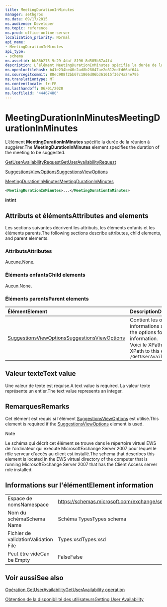 ```yaml
---
title: MeetingDurationInMinutes
manager: sethgros
ms.date: 09/17/2015
ms.audience: Developer
ms.topic: reference
ms.prod: office-online-server
localization_priority: Normal
api_name:
- MeetingDurationInMinutes
api_type:
- schema
ms.assetid: bb86b275-9c29-4daf-8196-8d505b87a4f4
description: L’élément MeetingDurationInMinutes spécifie la durée de la réunion à suggérer.
ms.openlocfilehash: b41e234be40c2ad8b28047ae2e812edfd66af644
ms.sourcegitcommit: 88ec988f2bb67c1866d06b361615f3674a24e795
ms.translationtype: MT
ms.contentlocale: fr-FR
ms.lasthandoff: 06/01/2020
ms.locfileid: "44467486"
---
```

# <a name="meetingdurationinminutes"></a><span data-ttu-id="3a29d-103">MeetingDurationInMinutes</span><span class="sxs-lookup"><span data-stu-id="3a29d-103">MeetingDurationInMinutes</span></span>

<span data-ttu-id="3a29d-104">L’élément **MeetingDurationInMinutes** spécifie la durée de la réunion à suggérer.</span><span class="sxs-lookup"><span data-stu-id="3a29d-104">The **MeetingDurationInMinutes** element specifies the duration of the meeting to be suggested.</span></span> 
  
[<span data-ttu-id="3a29d-105">GetUserAvailabilityRequest</span><span class="sxs-lookup"><span data-stu-id="3a29d-105">GetUserAvailabilityRequest</span></span>](getuseravailabilityrequest.md)
  
[<span data-ttu-id="3a29d-106">SuggestionsViewOptions</span><span class="sxs-lookup"><span data-stu-id="3a29d-106">SuggestionsViewOptions</span></span>](suggestionsviewoptions.md)
  
[<span data-ttu-id="3a29d-107">MeetingDurationInMinutes</span><span class="sxs-lookup"><span data-stu-id="3a29d-107">MeetingDurationInMinutes</span></span>](meetingdurationinminutes.md)
  
```xml
<MeetingDurationInMinutes>...</MeetingDurationInMinutes>
```

 <span data-ttu-id="3a29d-108">**int**</span><span class="sxs-lookup"><span data-stu-id="3a29d-108">**int**</span></span>
## <a name="attributes-and-elements"></a><span data-ttu-id="3a29d-109">Attributs et éléments</span><span class="sxs-lookup"><span data-stu-id="3a29d-109">Attributes and elements</span></span>

<span data-ttu-id="3a29d-110">Les sections suivantes décrivent les attributs, les éléments enfants et les éléments parents.</span><span class="sxs-lookup"><span data-stu-id="3a29d-110">The following sections describe attributes, child elements, and parent elements.</span></span>
  
### <a name="attributes"></a><span data-ttu-id="3a29d-111">Attributs</span><span class="sxs-lookup"><span data-stu-id="3a29d-111">Attributes</span></span>

<span data-ttu-id="3a29d-112">Aucune.</span><span class="sxs-lookup"><span data-stu-id="3a29d-112">None.</span></span>
  
### <a name="child-elements"></a><span data-ttu-id="3a29d-113">Éléments enfants</span><span class="sxs-lookup"><span data-stu-id="3a29d-113">Child elements</span></span>

<span data-ttu-id="3a29d-114">Aucun.</span><span class="sxs-lookup"><span data-stu-id="3a29d-114">None.</span></span>
  
### <a name="parent-elements"></a><span data-ttu-id="3a29d-115">Éléments parents</span><span class="sxs-lookup"><span data-stu-id="3a29d-115">Parent elements</span></span>

|<span data-ttu-id="3a29d-116">**Élément**</span><span class="sxs-lookup"><span data-stu-id="3a29d-116">**Element**</span></span>|<span data-ttu-id="3a29d-117">**Description**</span><span class="sxs-lookup"><span data-stu-id="3a29d-117">**Description**</span></span>|
|:-----|:-----|
|[<span data-ttu-id="3a29d-118">SuggestionsViewOptions</span><span class="sxs-lookup"><span data-stu-id="3a29d-118">SuggestionsViewOptions</span></span>](suggestionsviewoptions.md) <br/> |<span data-ttu-id="3a29d-119">Contient les options permettant d’obtenir des informations sur les suggestions de réunion.</span><span class="sxs-lookup"><span data-stu-id="3a29d-119">Contains the options for obtaining meeting suggestion information.</span></span>  <br/> <span data-ttu-id="3a29d-120">Voici le XPath de cet élément :</span><span class="sxs-lookup"><span data-stu-id="3a29d-120">The following is the XPath to this element:</span></span>  <br/>  `/GetUserAvailabilityRequest/SuggestionViewOptions` <br/> |
   
## <a name="text-value"></a><span data-ttu-id="3a29d-121">Valeur texte</span><span class="sxs-lookup"><span data-stu-id="3a29d-121">Text value</span></span>

<span data-ttu-id="3a29d-122">Une valeur de texte est requise.</span><span class="sxs-lookup"><span data-stu-id="3a29d-122">A text value is required.</span></span> <span data-ttu-id="3a29d-123">La valeur texte représente un entier.</span><span class="sxs-lookup"><span data-stu-id="3a29d-123">The text value represents an integer.</span></span>
  
## <a name="remarks"></a><span data-ttu-id="3a29d-124">Remarques</span><span class="sxs-lookup"><span data-stu-id="3a29d-124">Remarks</span></span>

<span data-ttu-id="3a29d-125">Cet élément est requis si l’élément [SuggestionsViewOptions](suggestionsviewoptions.md) est utilisé.</span><span class="sxs-lookup"><span data-stu-id="3a29d-125">This element is required if the [SuggestionsViewOptions](suggestionsviewoptions.md) element is used.</span></span> 
  
> [!NOTE]
> <span data-ttu-id="3a29d-126">Le schéma qui décrit cet élément se trouve dans le répertoire virtuel EWS de l'ordinateur qui exécute MicrosoftExchange Server 2007 pour lequel le rôle serveur d'accès au client est installé.</span><span class="sxs-lookup"><span data-stu-id="3a29d-126">The schema that describes this element is located in the EWS virtual directory of the computer that is running MicrosoftExchange Server 2007 that has the Client Access server role installed.</span></span> 
  
## <a name="element-information"></a><span data-ttu-id="3a29d-127">Informations sur l'élément</span><span class="sxs-lookup"><span data-stu-id="3a29d-127">Element information</span></span>

|||
|:-----|:-----|
|<span data-ttu-id="3a29d-128">Espace de noms</span><span class="sxs-lookup"><span data-stu-id="3a29d-128">Namespace</span></span>  <br/> |https://schemas.microsoft.com/exchange/services/2006/types  <br/> |
|<span data-ttu-id="3a29d-129">Nom du schéma</span><span class="sxs-lookup"><span data-stu-id="3a29d-129">Schema Name</span></span>  <br/> |<span data-ttu-id="3a29d-130">Schéma Types</span><span class="sxs-lookup"><span data-stu-id="3a29d-130">Types schema</span></span>  <br/> |
|<span data-ttu-id="3a29d-131">Fichier de validation</span><span class="sxs-lookup"><span data-stu-id="3a29d-131">Validation File</span></span>  <br/> |<span data-ttu-id="3a29d-132">Types.xsd</span><span class="sxs-lookup"><span data-stu-id="3a29d-132">Types.xsd</span></span>  <br/> |
|<span data-ttu-id="3a29d-133">Peut être vide</span><span class="sxs-lookup"><span data-stu-id="3a29d-133">Can be Empty</span></span>  <br/> |<span data-ttu-id="3a29d-134">False</span><span class="sxs-lookup"><span data-stu-id="3a29d-134">False</span></span>  <br/> |
   
## <a name="see-also"></a><span data-ttu-id="3a29d-135">Voir aussi</span><span class="sxs-lookup"><span data-stu-id="3a29d-135">See also</span></span>



[<span data-ttu-id="3a29d-136">Opération GetUserAvailability</span><span class="sxs-lookup"><span data-stu-id="3a29d-136">GetUserAvailability operation</span></span>](getuseravailability-operation.md)


[<span data-ttu-id="3a29d-137">Obtention de la disponibilité des utilisateurs</span><span class="sxs-lookup"><span data-stu-id="3a29d-137">Getting User Availability</span></span>](https://msdn.microsoft.com/library/d4133fcb-9b0f-4e6b-aadf-a389da83516a%28Office.15%29.aspx)

